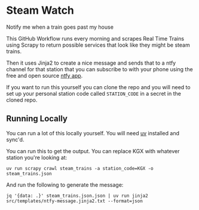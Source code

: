 # Steam Watch

Notify me when a train goes past my house

This GitHub Workflow runs every morning and scrapes Real Time Trains using Scrapy to return possible services that look like they might be steam trains.

Then it uses Jinja2 to create a nice message and sends that to a ntfy channel for that station that you can subscribe to with your phone using the free and open source [ntfy app](https://ntfy.sh/).

If you want to run this yourself you can clone the repo and you will need to set up your personal station code called `STATION_CODE` in a secret in the cloned repo.

## Running Locally

You can run a lot of this locally yourself. You will need [uv](https://docs.astral.sh/uv/) installed and sync'd.

You can run this to get the output. You can replace KGX with whatever station you're looking at:

```shell
uv run scrapy crawl steam_trains -a station_code=KGX -o steam_trains.json
```

And run the following to generate the message:

```shell
jq '{data: .}' steam_trains.json.json | uv run jinja2 src/templates/ntfy-message.jinja2.txt --format=json
```
